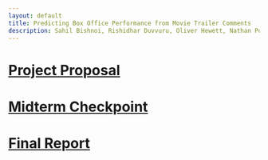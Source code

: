 ```yaml
---
layout: default
title: Predicting Box Office Performance from Movie Trailer Comments
description: Sahil Bishnoi, Rishidhar Duvvuru, Oliver Hewett, Nathan Popper, Chandler Schneider
---
```


# [Project Proposal](./Proposal.md)

# [Midterm Checkpoint](./Midterm.md)

# [Final Report](./Final_Report.md)
